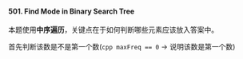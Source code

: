 #### 501. Find Mode in Binary Search Tree

本题使用**中序遍历**，关键点在于如何判断哪些元素应该放入答案中。

首先判断该数是不是第一个数(```cpp maxFreq == 0``` -> 说明该数是第一个数)
